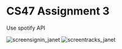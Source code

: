 
# CS47 Assignment 3
Use spotify API

![screensignin_janet](https://user-images.githubusercontent.com/91340575/198907320-4534984a-b56f-477f-824d-1de4f058e40d.jpg)
![screentracks_janet](https://user-images.githubusercontent.com/91340575/198907327-2422ed94-23c0-4fe6-a41e-43b374a24850.jpg)
